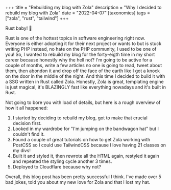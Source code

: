 +++
title = "Rebuilding my blog with Zola"
description = "Why I decided to rebuild my blog with Zola"
date = "2022-04-07"
[taxonomies]
tags = ["zola", "rust", "tailwind"]
+++

Rust baby! 🦀 

Rust is one of the hottest topics in software engineering right now. Everyone is either adopting it for their next project or wants to but is stuck writing PHP instead, no hate on the PHP community, I used to be one of you! So, I wanted to rebuild my blog for the forty-eigth time in my short career because honestly why the hell not? I'm going to be active for a couple of months, write a few articles no one is going to read, tweet about them, then abondon it and drop off the face of the earth like I got a knock on the door in the middle of the night. And this time I decided to build it with a SSG written in Rust called Zola. Honestly, Zola is great, templating engine is just magical, it's BLAZINGLY fast like everything nowadays and it's built in Rust.

Not going to bore you with load of details, but here is a rough overview of how it all happened:
1. I started by deciding to rebuild my blog, got to make that crucial decision first.
2. Looked in my wardrobe for "I'm jumping on the bandwagon hat" but I couldn't find it. 
3. Found a couple of great tutorials on how to get Zola working with PostCSS so I could use TailwindCSS because I love having 21 classes on my divs!
4. Built it and styled it, then rewrote all the HTML again, restyled it again and repeated the styling cycle another 3 times.
5. Deployed to Cloudflare because why not?

Overall, this blog post has been pretty successful I think. I've made over 5 bad jokes, told you about my new love for Zola and that I lost my hat.
